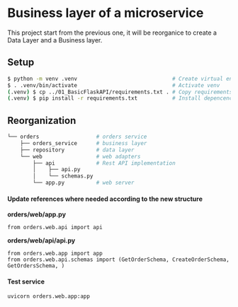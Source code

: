 # Business layer of a microservice

This project start from the previous one, it will be reorganice to create a Data Layer and a Business layer.

## Setup

```bash
$ python -m venv .venv                              # Create virtual environment 
$ . .venv/bin/activate                              # Activate venv
(.venv) $ cp ../01_BasicFlaskAPI/requirements.txt . # Copy requirements file
(.venv) $ pip install -r requirements.txt           # Install depencencies
```

## Reorganization

```bash
└── orders                  # orders service
    ├── orders_service      # business layer
    ├── repository          # data layer
    └── web                 # web adapters
        ├── api             # Rest API implementation
        │    ├── api.py
        │    └── schemas.py
        └── app.py          # web server
```
#### Update references where needed according to the new structure
**orders/web/app.py**
```
from orders.web.api import api
```

**orders/web/api/api.py**
```
from orders.web.app import app
from orders.web.api.schemas import (GetOrderSchema, CreateOrderSchema, GetOrdersSchema, )
```

#### Test service
```uvicorn orders.web.app:app```


